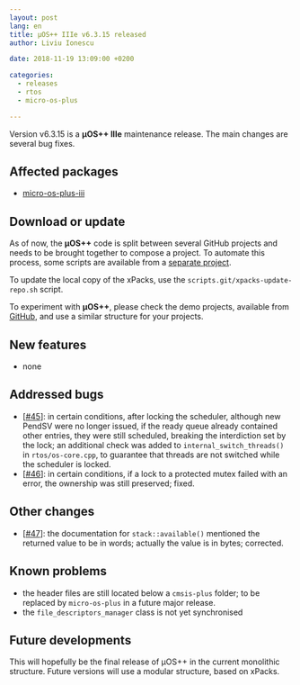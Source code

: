 ```yaml
---
layout: post
lang: en
title: µOS++ IIIe v6.3.15 released
author: Liviu Ionescu

date: 2018-11-19 13:09:00 +0200

categories:
  - releases
  - rtos
  - micro-os-plus

---
```


Version v6.3.15 is a **µOS++ IIIe** maintenance release. The main changes 
are several bug fixes.

## Affected packages

- [micro-os-plus-iii](https://github.com/micro-os-plus/micro-os-plus-iii)

## Download or update

As of now, the **µOS++** code is split between several GitHub projects 
and needs to be brought together to compose a project.
To automate this process, some scripts are available from a 
[separate project](https://github.com/xpacks/scripts). 

To update the local copy of the xPacks, use the 
`scripts.git/xpacks-update-repo.sh` script.

To experiment with **µOS++**, please check the demo projects, available from 
[GitHub](https://github.com/micro-os-plus/eclipse-demo-projects), 
and use a similar structure for your projects.

## New features

- none

## Addressed bugs

- [[#45](https://github.com/micro-os-plus/micro-os-plus-iii/issues/45)]: in 
certain conditions, after locking the scheduler, although new PendSV were 
no longer issued, if the ready queue already contained other entries, they were 
still scheduled, breaking the interdiction set by the lock; an additional
check was added to `internal_switch_threads()` in `rtos/os-core.cpp`, to
guarantee that threads are not switched while the scheduler is locked.
- [[#46](https://github.com/micro-os-plus/micro-os-plus-iii/issues/46)]: in 
certain conditions, if a lock to a protected mutex failed with an error,
the ownership was still preserved; fixed.

## Other changes

- [[#47](https://github.com/micro-os-plus/micro-os-plus-iii/issues/47)]: the 
documentation for `stack::available()` mentioned the returned value to be 
in words; actually the value is in bytes; corrected.

## Known problems

- the header files are still located below a `cmsis-plus` folder; to be 
replaced by `micro-os-plus` in a future major release.
- the `file_descriptors_manager` class is not yet synchronised

## Future developments

This will hopefully be the final release of µOS++ in the current monolithic
structure. Future versions will use a modular structure, based on xPacks.
